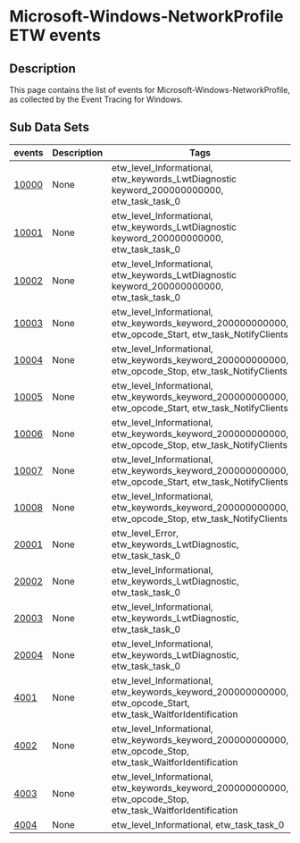 # Microsoft-Windows-NetworkProfile ETW events

## Description
This page contains the list of events for Microsoft-Windows-NetworkProfile, as collected by the Event Tracing for Windows.

## Sub Data Sets
|events|Description|Tags|
|---|---|---|
|[10000](events/event-10000.md)|None|etw_level_Informational, etw_keywords_LwtDiagnostic keyword_200000000000, etw_task_task_0|
|[10001](events/event-10001.md)|None|etw_level_Informational, etw_keywords_LwtDiagnostic keyword_200000000000, etw_task_task_0|
|[10002](events/event-10002.md)|None|etw_level_Informational, etw_keywords_LwtDiagnostic keyword_200000000000, etw_task_task_0|
|[10003](events/event-10003.md)|None|etw_level_Informational, etw_keywords_keyword_200000000000, etw_opcode_Start, etw_task_NotifyClients|
|[10004](events/event-10004.md)|None|etw_level_Informational, etw_keywords_keyword_200000000000, etw_opcode_Stop, etw_task_NotifyClients|
|[10005](events/event-10005.md)|None|etw_level_Informational, etw_keywords_keyword_200000000000, etw_opcode_Start, etw_task_NotifyClients|
|[10006](events/event-10006.md)|None|etw_level_Informational, etw_keywords_keyword_200000000000, etw_opcode_Stop, etw_task_NotifyClients|
|[10007](events/event-10007.md)|None|etw_level_Informational, etw_keywords_keyword_200000000000, etw_opcode_Start, etw_task_NotifyClients|
|[10008](events/event-10008.md)|None|etw_level_Informational, etw_keywords_keyword_200000000000, etw_opcode_Stop, etw_task_NotifyClients|
|[20001](events/event-20001.md)|None|etw_level_Error, etw_keywords_LwtDiagnostic, etw_task_task_0|
|[20002](events/event-20002.md)|None|etw_level_Informational, etw_keywords_LwtDiagnostic, etw_task_task_0|
|[20003](events/event-20003.md)|None|etw_level_Informational, etw_keywords_LwtDiagnostic, etw_task_task_0|
|[20004](events/event-20004.md)|None|etw_level_Informational, etw_keywords_LwtDiagnostic, etw_task_task_0|
|[4001](events/event-4001.md)|None|etw_level_Informational, etw_keywords_keyword_200000000000, etw_opcode_Start, etw_task_WaitforIdentification|
|[4002](events/event-4002.md)|None|etw_level_Informational, etw_keywords_keyword_200000000000, etw_opcode_Stop, etw_task_WaitforIdentification|
|[4003](events/event-4003.md)|None|etw_level_Informational, etw_keywords_keyword_200000000000, etw_opcode_Stop, etw_task_WaitforIdentification|
|[4004](events/event-4004.md)|None|etw_level_Informational, etw_task_task_0|
